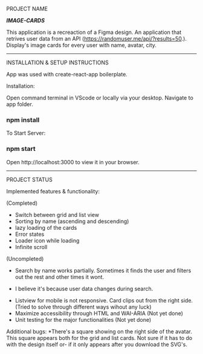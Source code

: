 PROJECT NAME

***IMAGE-CARDS***

This application is a recreaction of a Figma design. An application that retrives user data from an API (https://randomuser.me/api/?results=50.).
Display's image cards for every user with name, avatar, city.

***************************************************************

INSTALLATION & SETUP INSTRUCTIONS 

App was used with create-react-app boilerplate. 

Installation:

Open command terminal in VScode or locally via your desktop. Navigate to app folder. 

### npm install

To Start Server:

### npm start

Open http://localhost:3000 to view it in your browser. 

***************************************************************

PROJECT STATUS

Implemented features & functionality: 

(Completed)
* Switch between grid and list view
* Sorting by name (ascending and descending) 
* lazy loading of the cards
* Error states
* Loader icon while loading
* Infinite scroll

(Uncompleted)
* Search by name works partially. Sometimes it finds the user and filters out the rest and other times it wont.
- I believe it's because user data changes during search.
* Listview for mobile is not responsive. Card clips out from the right side. (Tried to solve through different ways wihout any luck)
* Maximize accessibility through HTML and WAI-ARIA (Not yet done)
* Unit testing for the major functionalities (Not yet done)

Additional bugs: 
*There's a square showing on the right side of the avatar. This square appears both for the grid and list cards. Not sure if it has to do with the design itself or-
 if it only appears after you download the SVG's.  
